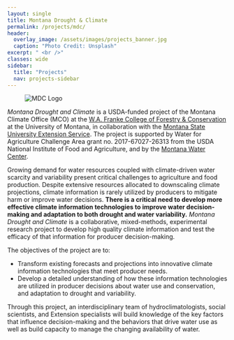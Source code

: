 ```yaml
---
layout: single
title: Montana Drought & Climate
permalink: /projects/mdc/
header:
  overlay_image: /assets/images/projects_banner.jpg
  caption: "Photo Credit: Unsplash"
excerpt: " <br />"
classes: wide
sidebar:
  title: "Projects"
  nav: projects-sidebar
---
```

<figure style="width: 40%;" class="align-left">
  <img src="{{ site.baseurl }}/assets/images/MDC_logo_tile.svg" alt="MDC Logo">
</figure> 

*Montana Drought and Climate* is a USDA-funded project of the Montana Climate Office (MCO) at the [W.A. Franke College of Forestry & Conservation](http://www.cfc.umt.edu/) at the University of Montana, in collaboration with the [Montana State University Extension Service](https://www.msuextension.org/). The project is supported by Water for Agriculture Challenge Area grant no. 2017-67027-26313 from the USDA National Institute of Food and Agriculture, and by the [Montana Water Center](http://www.montanawatercenter.org/).

Growing demand for water resources coupled with climate-driven water scarcity and variability present critical challenges to agriculture and food production. Despite extensive resources allocated to downscaling climate projections, climate information is rarely utilized by producers to mitigate harm or improve water decisions. **There is a critical need to develop more effective climate information technologies to improve water decision-making and adaptation to both drought and water variability.** *Montana Drought and Climate* is a collaborative, mixed-methods, experimental research project to develop high quality climate information and test the efficacy of that information for producer decision-making.

The objectives of the project are to:

* Transform existing forecasts and projections into innovative climate information technologies that meet producer needs.
* Develop a detailed understanding of how these information technologies are utilized in producer decisions about water use and conservation, and adaptation to drought and variability.

Through this project, an interdisciplinary team of hydroclimatologists, social scientists, and Extension specialists will build knowledge of the key factors that influence decision-making and the behaviors that drive water use as well as build capacity to manage the changing availability of water.
